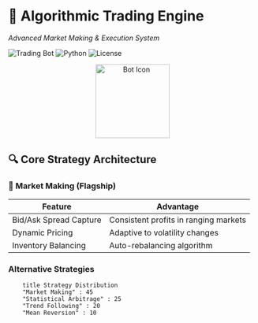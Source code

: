# 🚀 Algorithmic Trading Engine 
*Advanced Market Making & Execution System*

![Trading Bot](https://img.shields.io/badge/Status-Alpha-yellow) 
![Python](https://img.shields.io/badge/Python-3.10%2B-blue)
![License](https://img.shields.io/badge/License-MIT-green)

<div align="center">
  <img src="https://github.com/your-repo/logo/raw/main/bot-icon.png](https://user-images.githubusercontent.com/5384715/92353318-4f2e5b00-f0e0-11ea-8879-9ecb987ea4e2.jpg" width="150" alt="Bot Icon">
</div>

## 🔍 Core Strategy Architecture

### 🎯 Market Making (Flagship)
| Feature | Advantage |
|---------|-----------|
| Bid/Ask Spread Capture | Consistent profits in ranging markets |
| Dynamic Pricing | Adaptive to volatility changes |
| Inventory Balancing | Auto-rebalancing algorithm |

### Alternative Strategies
```mermaidpie
    title Strategy Distribution
    "Market Making" : 45
    "Statistical Arbitrage" : 25
    "Trend Following" : 20
    "Mean Reversion" : 10


